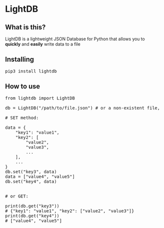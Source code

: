 <h1>LightDB</h1>


<h2>What is this?</h2>

LightDB is a lightweight JSON Database for Python
that allows you to <b>quickly</b> and <b>easily</b> write data to a file


<h2>Installing</h2>

<pre lang="bash">
pip3 install lightdb
</pre>


<h2>How to use</h2>

<pre lang="python">
from lightdb import LightDB

db = LightDB("/path/to/file.json") # or a non-existent file, it will be created automatically

# SET method:

data = {
    "key1": "value1",
    "key2": [
        "value2",
        "value3",
        ...
    ],
    ...
}
db.set("key3", data)
data = ["value4", "value5"]
db.set("key4", data)


# or GET:

print(db.get("key3"))
# {"key1": "value1", "key2": ["value2", "value3"]}
print(db.get("key4"))
# ["value4", "value5"]
</pre>
